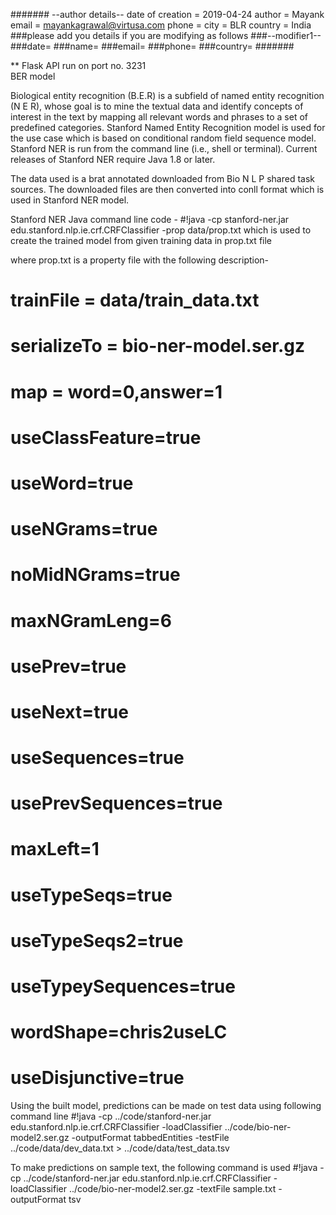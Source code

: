 #######
    --author details--
    date of creation = 2019-04-24
    author = Mayank
    email = mayankagrawal@virtusa.com
    phone = 
    city = BLR
    country = India
    ###please add you details if you are modifying as follows
    ###--modifier1--
    ###date=
    ###name=
    ###email=
    ###phone=
    ###country=
    #######
    
** Flask API run on port no. 3231    
BER model
   
Biological entity recognition (B.E.R) is a subfield of named entity recognition (N E R), whose goal is to mine the textual data and identify concepts of interest in the text by mapping all relevant words and phrases to a set of predefined categories. 
Stanford Named Entity Recognition model is used for the use case which is based on conditional random field sequence model. Stanford NER is run from the command line (i.e., shell or terminal). Current releases of Stanford NER require Java 1.8 or later.

The data used is a brat annotated downloaded from Bio N L P shared task sources.
The downloaded files are then converted into conll format which is used in Stanford NER model.

Stanford NER Java command line code - 
#!java -cp stanford-ner.jar edu.stanford.nlp.ie.crf.CRFClassifier -prop data/prop.txt
which is used to create the trained model from given training data in prop.txt file

where prop.txt is a property file with the following description-

# trainFile = data/train_data.txt

# serializeTo = bio-ner-model.ser.gz

# map = word=0,answer=1


# useClassFeature=true

# useWord=true

# useNGrams=true

# noMidNGrams=true

# maxNGramLeng=6

# usePrev=true
# useNext=true

# useSequences=true

# usePrevSequences=true

# maxLeft=1

# useTypeSeqs=true

# useTypeSeqs2=true

# useTypeySequences=true

# wordShape=chris2useLC

# useDisjunctive=true

Using the built model, predictions can be made on test data using following command line
#!java -cp ../code/stanford-ner.jar edu.stanford.nlp.ie.crf.CRFClassifier -loadClassifier ../code/bio-ner-model2.ser.gz -outputFormat tabbedEntities -testFile ../code/data/dev_data.txt > ../code/data/test_data.tsv


To make predictions on sample text, the following command is used
#!java -cp ../code/stanford-ner.jar edu.stanford.nlp.ie.crf.CRFClassifier -loadClassifier ../code/bio-ner-model2.ser.gz -textFile sample.txt -outputFormat tsv

